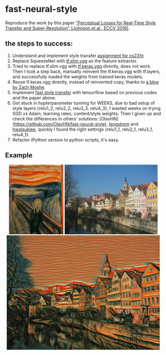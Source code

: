 # fast-neural-style

Reproduce the work by this paper ["Perceptual Losses for Real-Time Style Transfer and Super-Resolution" (Johnson et al., ECCV 2016)](http://www.cv-foundation.org/openaccess/content_cvpr_2016/papers/Gatys_Image_Style_Transfer_CVPR_2016_paper.pdf).

## the steps to success:
1. Understand and implement style transfer [assignment for cs231n](http://cs231n.github.io/assignments2017/assignment3/)
2. Replace SqueezeNet with [tf.slim.vgg](https://github.com/tensorflow/models/blob/master/research/slim/nets/vgg.py) as the feature extractor.
3. Tried to replace tf.slim.vgg with [tf.keras.vgg](https://github.com/tensorflow/tensorflow/blob/master/tensorflow/python/keras/applications/vgg16.py) directly, does not work. Then I took a step back, manually reinvent the tf.keras.vgg with tf.layers, and successfully loaded the weights from trained keras models.
4. Reuse tf.keras.vgg directly, instead of reinvented copy, thanks to [a blog by Zach Moshe](http://zachmoshe.com/2017/11/11/use-keras-models-with-tf.html).
5. Implement [fast style transfer](https://github.com/jcjohnson/fast-neural-style) with tensorflow based on previous codes and the paper above.
6. Got stuck in hypterparameter tunning for WEEKS, due to bad setup of style layers {relu1_2, relu2_2, relu3_3, relu4_3}, I wasted weeks on trying SGD vs Adam, learning rates, content/style weights. Then I given up and check the differences in others' solutions: [OlavHN] (https://github.com/OlavHN/fast-neural-style), [lengstrom](https://github.com/lengstrom/fast-style-transfer) and [hwalsuklee](https://github.com/hwalsuklee/tensorflow-fast-style-transfer), quickly I found the right settings {relu1_1, relu2_1, relu3_1, relu4_1}.
7. Refactor IPython version to python scripts, it's easy.

## Example
<div align='center'>
  <img src='examples/styles/the_scream.jpg' height="225px">
  <img src='examples/contents/tubingen.jpg' height="225px">
  <img src='examples/outputs/tubingen_scream.jpg' height="370px">
</div>
